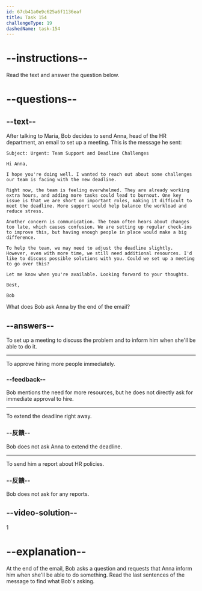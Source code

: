 ```yaml
---
id: 67cb41a0e9c625a6f1136eaf
title: Task 154
challengeType: 19
dashedName: task-154
---
```


<!-- READING -->

# --instructions--

Read the text and answer the question below.

# --questions--

## --text--

After talking to Maria, Bob decides to send Anna, head of the HR department, an email to set up a meeting. This is the message he sent:

`Subject: Urgent: Team Support and Deadline Challenges`

`Hi Anna,`

`I hope you're doing well. I wanted to reach out about some challenges our team is facing with the new deadline.`

`Right now, the team is feeling overwhelmed. They are already working extra hours, and adding more tasks could lead to burnout. One key issue is that we are short on important roles, making it difficult to meet the deadline. More support would help balance the workload and reduce stress.`

`Another concern is communication. The team often hears about changes too late, which causes confusion. We are setting up regular check-ins to improve this, but having enough people in place would make a big difference.`

`To help the team, we may need to adjust the deadline slightly. However, even with more time, we still need additional resources. I'd like to discuss possible solutions with you. Could we set up a meeting to go over this?`

`Let me know when you're available. Looking forward to your thoughts.`

`Best,`

`Bob`

What does Bob ask Anna by the end of the email?

## --answers--

To set up a meeting to discuss the problem and to inform him when she'll be able to do it.

---

To approve hiring more people immediately.

### --feedback--

Bob mentions the need for more resources, but he does not directly ask for immediate approval to hire.

---

To extend the deadline right away.

### --反饋--

Bob does not ask Anna to extend the deadline.

---

To send him a report about HR policies.

### --反饋--

Bob does not ask for any reports.

## --video-solution--

1

# --explanation--

At the end of the email, Bob asks a question and requests that Anna inform him when she'll be able to do something. Read the last sentences of the message to find what Bob's asking.
